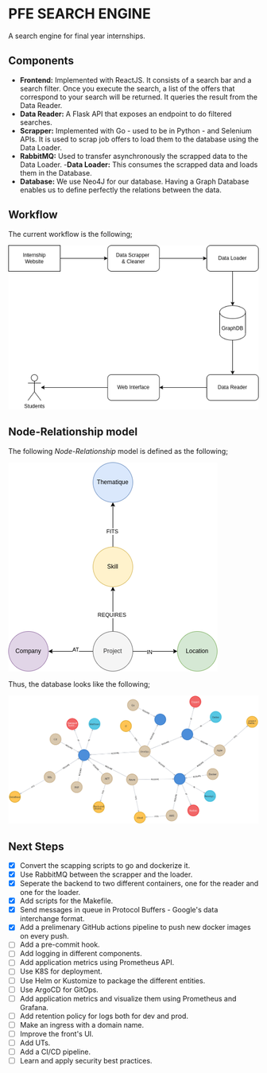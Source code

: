 # PFE SEARCH ENGINE

A search engine for final year internships.

## Components

- __Frontend:__ Implemented with ReactJS. It consists of a search bar and a search filter. Once you execute the search, a list of the offers that correspond to your search will be returned. It queries the result from the Data Reader.
- __Data Reader:__ A Flask API that exposes an endpoint to do filtered searches.
- __Scrapper:__ Implemented with Go - used to be in Python - and Selenium APIs. It is used to scrap job offers to load them to the database using the Data Loader.
- __RabbitMQ:__ Used to transfer asynchronously the scrapped data to the Data Loader.
-__Data Loader:__ This consumes the scrapped data and loads them in the Database.
- __Database:__ We use Neo4J for our database. Having a Graph Database enables us to define perfectly the relations between the data.

## Workflow

The current workflow is the following;

![workflow](assets/whatwehavenow_archi.png)

## Node-Relationship model

The following _Node-Relationship_ model is defined as the following;

![node-rel-model](assets/NodeDiagram.png)

Thus, the database looks like the following;

![graph](assets/graph.png)

## Next Steps

- [x] Convert the scapping scripts to go and dockerize it.
- [x] Use RabbitMQ between the scrapper and the loader.
- [x] Seperate the backend to two different containers, one for the reader and one for the loader.
- [x] Add scripts for the Makefile.
- [x] Send messages in queue in Protocol Buffers - Google's data interchange format.
- [x] Add a prelimenary GitHub actions pipeline to push new docker images on every push.
- [ ] Add a pre-commit hook.
- [ ] Add logging in different components.
- [ ] Add application metrics using Prometheus API.
- [ ] Use K8S for deployment.
- [ ] Use Helm or Kustomize to package the different entities.
- [ ] Use ArgoCD for GitOps.
- [ ] Add application metrics and visualize them using Prometheus and Grafana.
- [ ] Add retention policy for logs both for dev and prod.
- [ ] Make an ingress with a domain name.
- [ ] Improve the front's UI.
- [ ] Add UTs.
- [ ] Add a CI/CD pipeline.
- [ ] Learn and apply security best practices.
